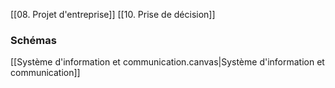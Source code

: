 [[08. Projet d'entreprise]] [[10. Prise de décision]]

### Schémas
[[Système d'information et communication.canvas|Système d'information et communication]]

